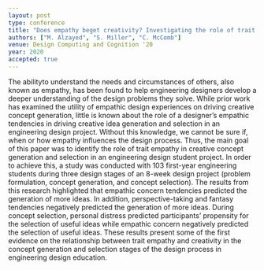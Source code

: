 ```yaml
---
layout: post
type: conference
title: "Does empathy beget creativity? Investigating the role of trait empathy on idea generation and selection"
authors: ["M. Alzayed", "S. Miller", "C. McComb"]
venue: Design Computing and Cognition '20
year: 2020
accepted: true
---
```

The abilityto understand the needs and circumstances of others, also known as empathy, has been found to help engineering designers develop a deeper understanding of the design problems they solve. While prior work has examined the utility of empathic design experiences on driving creative concept generation, little is known about the role of a designer’s empathic tendencies in driving creative idea generation and selection in an engineering design project. Without this knowledge, we cannot be sure if, when or how empathy influences the design process. Thus, the main goal of this paper was to identify the role of trait empathy in creative concept generation and selection in an engineering design student project. In order to achieve this, a study was conducted with 103 first-year engineering students during three design stages of an 8-week design project (problem formulation, concept generation, and concept selection). The results from this research highlighted that empathic concern tendencies predicted the generation of more ideas. In addition, perspective-taking and fantasy tendencies negatively predicted the generation of more ideas. During concept selection, personal distress predicted participants’ propensity for the selection of useful ideas while empathic concern negatively predicted the selection of useful ideas. These results present some of the first evidence on the relationship between trait empathy and creativity in the concept generation and selection stages of the design process in engineering design education.
